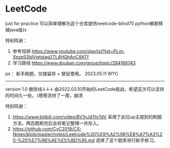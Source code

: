 # LeetCode
just for practice
可以简单理解为这个仓库提供neetcode-blind75 python解题移植java版(x

特别鸣谢：
1. 参考视频 https://www.youtube.com/playlist?list=PLot-Xpze53ldVwtstag2TL4HQhAnC8ATf
2. 学习路线 https://www.douban.com/group/topic/284188743

ps：
新手刷题，仅做留存 + 督促使用。
2023.05.11 WYC

-----------------------------------------------------------------------------
version 1.0 删除线↓↓↓
由2022.03.10开始的LeetCode挑战，希望这次可以坚持的时间久一些。（嗯嗯坚持了一周，崩溃

特别鸣谢：
1. https://www.bilibili.com/video/BV1nJ411n7dV 采用了此位up主提到的刷题方法，两百题刷完后会将笔记整理一并存入。
2. https://github.com/CyC2018/CS-Notes/blob/master/notes/Leetcode%20%E9%A2%98%E8%A7%A3%20-%20%E7%9B%AE%E5%BD%95.md 选择了这个题库进行新手练习。
